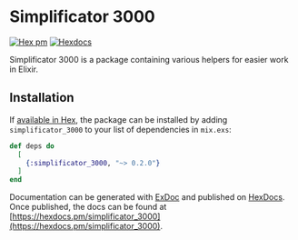 Simplificator 3000
=====
[![Hex pm](http://img.shields.io/hexpm/v/simplificator_3000.svg?style=flat)](https://hex.pm/packages/simplificator_3000) [![Hexdocs](https://img.shields.io/badge/hex-docs-blue.svg?style=flat)](https://hexdocs.pm/simplificator_3000/)

Simplificator 3000 is a package containing various helpers for easier work in Elixir.

## Installation

If [available in Hex](https://hex.pm/docs/publish), the package can be installed
by adding `simplificator_3000` to your list of dependencies in `mix.exs`:

```elixir
def deps do
  [
    {:simplificator_3000, "~> 0.2.0"}
  ]
end
```

Documentation can be generated with [ExDoc](https://github.com/elixir-lang/ex_doc)
and published on [HexDocs](https://hexdocs.pm). Once published, the docs can
be found at [https://hexdocs.pm/simplificator_3000](https://hexdocs.pm/simplificator_3000).

